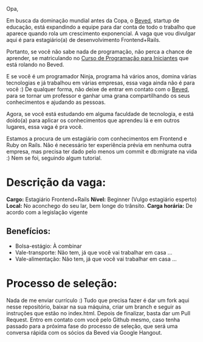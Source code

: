 Opa, 

Em busca da dominação mundial antes da Copa, o [Beved](http://www.beved.com.br), startup de educação, está expandindo a equipe para dar conta de todo o trabalho que aparece quando rola um crescimento exponencial. A vaga que vou divulgar aqui é para estagiário(a) de desenvolvimento Frontend+Rails. 

Portanto, se você não sabe nada de programação, não perca a chance de aprender, se matriculando no [Curso de Programação para Iniciantes](http://www.beved.com.br/classrooms/curso-de-programacao-para-iniciantes-em-online-videoaulas) que está rolando no Beved.

E se você é um programador Ninja, programa há vários anos, domina várias tecnologias e já trabalhou em várias empresas, essa vaga ainda não é para você :) De qualquer forma, não deixe de entrar em contato com o [Beved](http://www.beved.com.br), para se tornar um professor e ganhar uma grana compartilhando os seus conhecimentos e ajudando as pessoas.

Agora, se você está estudando em alguma faculdade de tecnologia, e está doido(a) para aplicar os conhecimentos que aprendeu lá e em outros lugares, essa vaga é pra você. 

Estamos a procura de um estagiário com conhecimentos em Frontend e Ruby on Rails. Não é necessário ter experiência prévia em nenhuma outra empresa, mas precisa ter dado pelo menos um commit e db:migrate na vida :) Nem se foi, seguindo algum tutorial.

# Descrição da vaga:

**Cargo:** Estagiário Frontend+Rails 
**Nível:** Beginner (Vulgo estagiário esperto)
**Local:** No aconchego do seu lar, bem longe do trânsito.
**Carga horária:** De acordo com a legislação vigente
## Benefícios:
- Bolsa-estágio: À combinar
- Vale-transporte: Não tem, já que você vai trabalhar em casa ...
- Vale-alimentação: Não tem, já que você vai trabalhar em casa ...

# Processo de seleção:
Nada de me enviar currículo :) Tudo que precisa fazer é dar um fork aqui nesse repositório, baixar na sua máquina, criar um branch e seguir as instruções que estão no index.html. Depois de finalizar, basta dar um Pull Request. Entro em contato com você pelo Github mesmo, caso tenha passado para a próxima fase do processo de seleção, que será uma conversa rápida com os sócios da Beved via Google Hangout.
